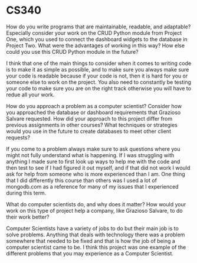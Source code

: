 # CS340

How do you write programs that are maintainable, readable, and adaptable? Especially consider your work on the CRUD Python module from Project One, which you used to connect the dashboard widgets to the database in Project Two. What were the advantages of working in this way? How else could you use this CRUD Python module in the future?

I think that one of the main things to consider when it comes to writing code is to make it as simple as possible, and to make sure you always make sure your code is readable because if your code is not, then it is hard for you or someone else to work on the project. You also need to constantly be testing your code to make sure you are on the right track otherwise you will have to redue all your work.

How do you approach a problem as a computer scientist? Consider how you approached the database or dashboard requirements that Grazioso Salvare requested. How did your approach to this project differ from previous assignments in other courses? What techniques or strategies would you use in the future to create databases to meet other client requests?

If you come to a problem always make sure to ask questions where you might not fully understand what is happening. If I was struggling with anything I made sure to first look up ways to help me with the code and then test to see if I had figured it out myself, and if that did not work I would ask for help from someone who is more experienced than I am. One thing that I did differently this course than others was I used a lot of mongodb.com as a reference for many of my issues that I experienced during this term.

What do computer scientists do, and why does it matter? How would your work on this type of project help a company, like Grazioso Salvare, to do their work better?

Computer Scientists have a variety of jobs to do but their main job is to solve problems. Anything that deals with technology there was a problem somewhere that needed to be fixed and that is how the job of being a computer scientist came to be. I think this project was one example of the different problems that you may experience as a Computer Scientist.
